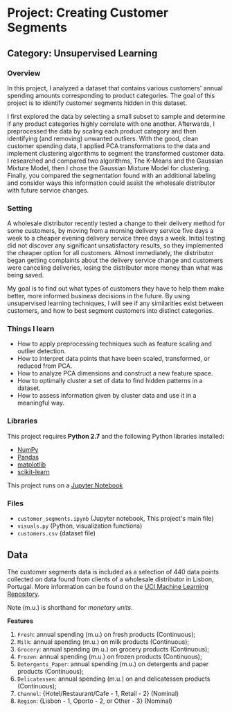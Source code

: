 # Project: Creating Customer Segments
## Category: Unsupervised Learning

### Overview

In this project, I analyzed a dataset that contains various customers' annual spending amounts corresponding to product categories. The goal of this project is to identify customer segments hidden in this dataset.

I first explored the data by selecting a small subset to sample and determine if any product categories highly correlate with one another. Afterwards, I preprocessed the data by scaling each product category and then identifying (and removing) unwanted outliers. With the good, clean customer spending data, I applied PCA transformations to the data and implement clustering algorithms to segment the transformed customer data.
I researched and compared two algorithms, The K-Means and the Gaussian Mixture Model, then I chose the Gaussian Mixture Model for clustering.
Finally, you compared the segmentation found with an additional labeling and consider ways this information could assist the wholesale distributor with future service changes.

### Setting

A wholesale distributor recently tested a change to their delivery method for some customers, by moving from a morning delivery service five days a week to a cheaper evening delivery service three days a week. Initial testing did not discover any significant unsatisfactory results, so they implemented the cheaper option for all customers. Almost immediately, the distributor began getting complaints about the delivery service change and customers were canceling deliveries, losing the distributor more money than what was being saved.

My goal is to find out what types of customers they have to help them make better, more informed business decisions in the future. By using unsupervised learning techniques, I will see if any similarities exist
between customers, and how to best segment customers into distinct categories.

### Things I learn

- How to apply preprocessing techniques such as feature scaling and outlier detection.
- How to interpret data points that have been scaled, transformed, or reduced from PCA.
- How to analyze PCA dimensions and construct a new feature space.
- How to optimally cluster a set of data to find hidden patterns in a dataset.
- How to assess information given by cluster data and use it in a meaningful way.


### Libraries

This project requires **Python 2.7** and the following Python libraries installed:

- [NumPy](http://www.numpy.org/)
- [Pandas](http://pandas.pydata.org)
- [matplotlib](http://matplotlib.org/)
- [scikit-learn](http://scikit-learn.org/stable/)

This project runs on a [Jupyter Notebook](http://ipython.org/notebook.html)

### Files

- `customer_segments.ipynb` (Jupyter notebook, This project's main file)
- `visuals.py` (Python, visualization functions)
- `customers.csv` (dataset file)

## Data

The customer segments data is included as a selection of 440 data points collected on data found from clients of a wholesale distributor in Lisbon, Portugal. More information can be found on the [UCI Machine Learning Repository](https://archive.ics.uci.edu/ml/datasets/Wholesale+customers).

Note (m.u.) is shorthand for *monetary units*.

**Features**

 1. `Fresh`: annual spending (m.u.) on fresh products (Continuous);
 2. `Milk`: annual spending (m.u.) on milk products (Continuous);
 3. `Grocery`: annual spending (m.u.) on grocery products (Continuous);
 4. `Frozen`: annual spending (m.u.) on frozen products (Continuous);
 5. `Detergents_Paper`: annual spending (m.u.) on detergents and paper products (Continuous);
 6. `Delicatessen`: annual spending (m.u.) on and delicatessen products (Continuous);
 7. `Channel`: {Hotel/Restaurant/Cafe - 1, Retail - 2} (Nominal)
 8. `Region`: {Lisbon - 1, Oporto - 2, or Other - 3} (Nominal)

